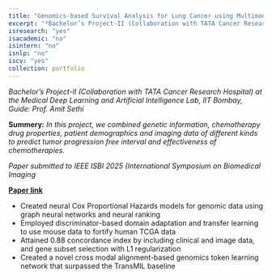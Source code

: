 ```yaml
---
title: "Genomics-based Survival Analysis for Lung Cancer using Multimodal Data"
excerpt: "*Bachelor’s Project-II (Collaboration with TATA Cancer Research Hospital) at the Medical Deep Learning and Artificial Intelligence Lab, IIT Bombay, Guide: Prof. Amit Sethi*"
isresearch: "yes"
isacademic: "no"
isintern: "no"
isnlp: "no"
iscv: "yes"
collection: portfolio
---
```


*Bachelor’s Project-II (Collaboration with TATA Cancer Research Hospital) at the Medical Deep Learning and Artificial Intelligence Lab, IIT Bombay, Guide: Prof. Amit Sethi*

**Summery:** *In this project, we combined genetic information, chemotherapy drug properties, patient demographics and imaging data of different kinds to predict tumor progression free interval and effectiveness of chemotherapies.*

*Paper submitted to IEEE ISBI 2025 (International Symposium on Biomedical Imaging*

[**Paper link**](https://arxiv.org/pdf/2411.00749)

* Created neural Cox Proportional Hazards models for genomic data using graph neural networks and neural ranking
* Employed discriminator-based domain adaptation and transfer learning to use mouse data to fortify human TCGA data
* Attained 0.88 concordance index by including clinical and image data, and gene subset selection with L1 regularization
* Created a novel cross modal alignment-based genomics token learning network that surpassed the TransMIL baseline
